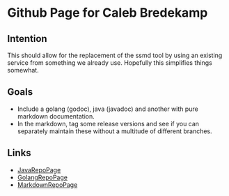 # Github Page for Caleb Bredekamp

## Intention

This should allow for the replacement of the ssmd tool by using an existing service from
something we already use. Hopefully this simplifies things somewhat.

## Goals

- Include a golang (godoc), java (javadoc) and another with pure markdown documentation.
- In the markdown, tag some release versions and see if you
  can separately maintain these without a multitude of different branches.

## Links

- [JavaRepoPage](calebbredekamp.github.io/java-repo)
- [GolangRepoPage](calebbredekamp.github.io/golang-repo)
- [MarkdownRepoPage](calebbredekamp.github.io/markdown-repo)
